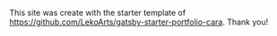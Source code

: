 This site was create with the starter template of https://github.com/LekoArts/gatsby-starter-portfolio-cara. Thank you! 